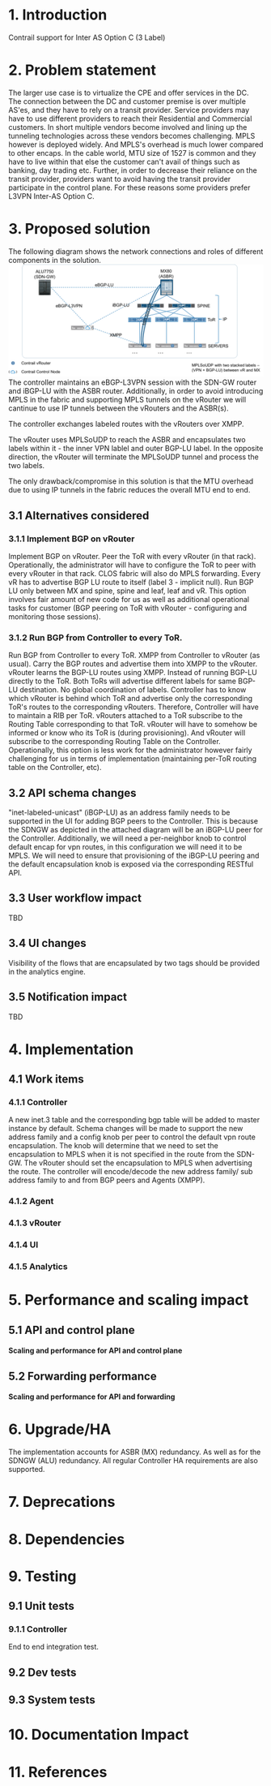 
# 1. Introduction
Contrail support for Inter AS Option C (3 Label)
# 2. Problem statement
The larger use case is to virtualize the CPE and offer services in the DC. The
connection between the DC and customer premise is over multiple AS'es, and they
have to rely on a transit provider. Service providers may have to use different
providers to reach their Residential and Commercial customers.
In short multiple vendors become involved and lining up the tunneling
technologies across these vendors becomes challenging.
MPLS however is deployed widely. And MPLS's overhead is much lower compared to
other encaps. In the cable world, MTU size of 1527 is common and they have to
live within that else the customer can't avail of things such as banking, day
trading etc.
Further, in order to decrease their reliance on the transit provider, providers
want to avoid having the transit provider participate in the control plane.
For these reasons some providers  prefer L3VPN Inter-AS Option C.


# 3. Proposed solution
The following diagram shows the network connections and roles of different
components in the solution.
<img src="images/inter_as_option_c_solution.png">
The controller maintains an eBGP-L3VPN session with the SDN-GW router and
iBGP-LU with the ASBR router. Additionally, in order to avoid introducing MPLS
in the fabric and supporting MPLS tunnels on the vRouter we will cantinue to use
IP tunnels between the vRouters and the ASBR(s).

The controller exchanges labeled routes with the vRouters over XMPP.

The vRouter uses MPLSoUDP to reach the ASBR and encapsulates two labels within
it - the inner VPN lablel and outer BGP-LU label. In the opposite direction, the
vRouter will terminate the MPLSoUDP tunnel and process the two labels.

The only drawback/compromise in this solution is that the MTU overhead due to
using IP tunnels in the fabric reduces the overall MTU end to end.

## 3.1 Alternatives considered
### 3.1.1 Implement BGP on vRouter
Implement BGP on vRouter. Peer the ToR with every vRouter (in that rack).
Operationally, the administrator will have to configure the ToR to peer with
every vRouter in that rack.
CLOS fabric will also do MPLS forwarding.
Every vR has to advertise BGP LU route to itself (label 3 - implicit null).
Run BGP LU only between MX and spine, spine and leaf, leaf and vR.
This option involves fair amount of new code for us as well as additional
operational tasks for customer (BGP peering on ToR with vRouter - configuring
and monitoring those sessions).
### 3.1.2 Run BGP from Controller to every ToR.
Run BGP from Controller to every ToR.
XMPP from Controller to vRouter (as usual).
Carry the BGP routes and advertise them into XMPP to the vRouter. vRouter learns
the BGP-LU routes using XMPP. Instead of running BGP-LU directly to the ToR.
Both ToRs will advertise different labels for same BGP-LU destination. No
global coordination of labels.
Controller has to know which vRouter is behind which ToR and advertise only the
corresponding ToR's routes to the corresponding vRouters. Therefore, Controller
will have to maintain a RIB per ToR.
vRouters attached to a ToR subscribe to the Routing Table corresponding to that
ToR.
vRouter will have to somehow be informed or know who its ToR is
(during provisioning). And vRouter will subscribe to the corresponding Routing
Table on the Controller.
Operationally, this option is less work for the administrator however fairly
challenging for us in terms of implementation (maintaining per-ToR routing table
on the Controller, etc).
## 3.2 API schema changes
"inet-labeled-unicast" (iBGP-LU) as an address family needs to be supported in
the UI for adding BGP peers to the Controller. This is because the SDNGW as
depicted in the attached diagram will be an iBGP-LU peer for the Controller.
Additionally, we will need a per-neighbor knob to control default encap for vpn
routes, in this configuration we will need it to be MPLS.
We will need to ensure that provisioning of the iBGP-LU peering and the default
encapsulation knob is exposed via the corresponding RESTful API.
## 3.3 User workflow impact
TBD
## 3.4 UI changes
Visibility of the flows that are encapsulated by two tags should be provided in
the analytics engine.
## 3.5 Notification impact
TBD

# 4. Implementation
## 4.1 Work items
### 4.1.1 Controller
A new inet.3 table and the corresponding bgp table will be added to master
instance by default.
Schema changes will be made to support the new address family and a config
knob per peer to control the default vpn route encapsulation. The knob will
determine that we need to set the encapsulation to MPLS when it is not specified
in the route from the SDN-GW. The vRouter should set the encapsulation to MPLS
when advertising the route.
The controller will encode/decode the new address family/ sub address family to
and from BGP peers and Agents (XMPP).
### 4.1.2 Agent
### 4.1.3 vRouter
### 4.1.4 UI
### 4.1.5 Analytics

# 5. Performance and scaling impact
## 5.1 API and control plane
#### Scaling and performance for API and control plane

## 5.2 Forwarding performance
#### Scaling and performance for API and forwarding

# 6. Upgrade/HA
The implementation accounts for ASBR (MX) redundancy. As well as for the SDNGW
(ALU) redundancy. All regular Controller HA requirements are also supported.

# 7. Deprecations

# 8. Dependencies

# 9. Testing
## 9.1 Unit tests
### 9.1.1 Controller
End to end integration test.

## 9.2 Dev tests
## 9.3 System tests

# 10. Documentation Impact

# 11. References
